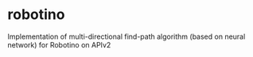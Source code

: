 # robotino
Implementation of multi-directional find-path algorithm (based on neural network) for Robotino on APIv2
